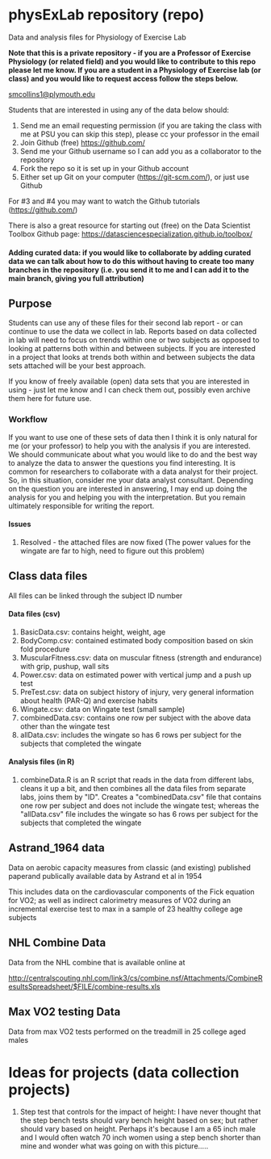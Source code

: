 # physExLab repository (repo)

Data and analysis files for Physiology of Exercise Lab

**Note that this is a private repository - if you are a Professor of Exercise Physiology (or related field) and you would like to contribute to this repo please let me know. If you are a student in a Physiology of Exercise lab (or class) and you would like to request access follow the steps below.**

smcollins1@plymouth.edu

Students that are interested in using any of the data below should:

1. Send me an email requesting permission (if you are taking the class with me at PSU you can skip this step), please cc your professor in the email
2. Join Github (free) https://github.com/
3. Send me your Github username so I can add you as a collaborator to the repository
4. Fork the repo so it is set up in your Github account
5. Either set up Git on your computer (https://git-scm.com/), or just use Github 

For #3 and #4 you may want to watch the Github tutorials (https://github.com/)

There is also a great resource for starting out (free) on the Data Scientist Toolbox Github page: https://datasciencespecialization.github.io/toolbox/

#### Adding curated data: if you would like to collaborate by adding curated data we can talk about how to do this without having to create too many branches in the repository (i.e. you send it to me and I can add it to the main branch, giving you full attribution)

## Purpose

Students can use any of these files for their second lab report - or can continue to use the data we collect in lab. Reports based on data collected in lab will need to focus on trends within one or two subjects as opposed to looking at patterns both within and between subjects. If you are interested in a project that looks at trends both within and between subjects the data sets attached will be your best approach. 

If you know of freely available (open) data sets that you are interested in using - just let me know and I can check them out, possibly even archive them here for future use.

### Workflow 

If you want to use one of these sets of data then I think it is only natural for me (or your professor) to help you with the analysis if you are interested. We should communicate about what you would like to do and the best way to analyze the data to answer the questions you find interesting. It is common for researchers to collaborate with a data analyst for their project. So, in this situation, consider me your data analyst consultant. Depending on the question you are interested in answering, I may end up doing the analysis for you and helping you with the interpretation. But you remain ultimately responsible for writing the report.

#### Issues
1. Resolved - the attached files are now fixed (The power values for the wingate are far to high, need to figure out this problem)

## Class data files
All files can be linked through the subject ID number

#### Data files (csv)
1. BasicData.csv: contains height, weight, age
2. BodyComp.csv: contained estimated body composition based on skin fold procedure
3. MuscularFitness.csv: data on muscular fitness (strength and endurance) with grip, pushup, wall sits
4. Power.csv: data on estimated power with vertical jump and a push up test 
5. PreTest.csv: data on subject history of injury, very general information about health (PAR-Q) and exercise habits
6. Wingate.csv: data on Wingate test (small sample)
7. combinedData.csv: contains one row per subject with the above data other than the wingate test
8. allData.csv: includes the wingate so has 6 rows per subject for the subjects that completed the wingate

#### Analysis files (in R)
1. combineData.R is an R script that reads in the data from different labs, cleans it up a bit, and then combines all the data files from separate labs, joins them by "ID". Creates a "combinedData.csv" file that contains one row per subject and does not include the wingate test; whereas the "allData.csv" file includes the wingate so has 6 rows per subject for the subjects that completed the wingate 

## Astrand_1964 data 

Data on aerobic capacity measures from classic (and existing) published paperand publically available data by Astrand et al in 1954

This includes data on the cardiovascular components of the Fick equation for VO2; as well as indirect calorimetry measures of VO2 during an incremental exercise test to max in a sample of 23 healthy college age subjects

## NHL Combine Data

Data from the NHL combine that is available online at

http://centralscouting.nhl.com/link3/cs/combine.nsf/Attachments/CombineResultsSpreadsheet/$FILE/combine-results.xls

## Max VO2 testing Data

Data from max VO2 tests performed on the treadmill in 25 college aged males 

# Ideas for projects (data collection projects)

1. Step test that controls for the impact of height: I have never thought that the step bench tests should vary bench height based on sex; but rather should vary based on height. Perhaps it's because I am a 65 inch male and I would often watch 70 inch women using a step bench shorter than mine and wonder what was going on with this picture.....
